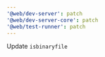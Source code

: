 ```yaml
---
'@web/dev-server': patch
'@web/dev-server-core': patch
'@web/test-runner': patch
---
```


Update `isbinaryfile`
